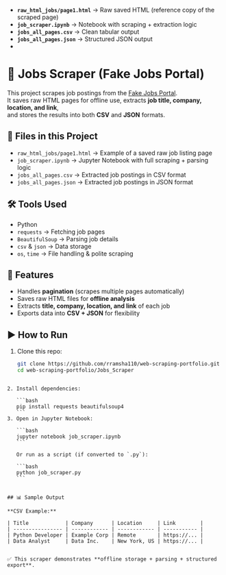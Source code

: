 * **`raw_html_jobs/page1.html`** → Raw saved HTML (reference copy of the scraped page)
* **`job_scraper.ipynb`** → Notebook with scraping + extraction logic
* **`jobs_all_pages.csv`** → Clean tabular output
* **`jobs_all_pages.json`** → Structured JSON output
* 
# 💼 Jobs Scraper (Fake Jobs Portal)

This project scrapes job postings from the [Fake Jobs Portal](https://realpython.github.io/fake-jobs/).  
It saves raw HTML pages for offline use, extracts **job title, company, location, and link**,  
and stores the results into both **CSV** and **JSON** formats.


## 📂 Files in this Project
- `raw_html_jobs/page1.html` → Example of a saved raw job listing page  
- `job_scraper.ipynb` → Jupyter Notebook with full scraping + parsing logic  
- `jobs_all_pages.csv` → Extracted job postings in CSV format  
- `jobs_all_pages.json` → Extracted job postings in JSON format  

## 🛠 Tools Used
- Python  
- `requests` → Fetching job pages  
- `BeautifulSoup` → Parsing job details  
- `csv` & `json` → Data storage  
- `os`, `time` → File handling & polite scraping  


## 🚀 Features
- Handles **pagination** (scrapes multiple pages automatically)  
- Saves raw HTML files for **offline analysis**  
- Extracts **title, company, location, and link** of each job  
- Exports data into **CSV + JSON** for flexibility  


## ▶️ How to Run
1. Clone this repo:
   ```bash
   git clone https://github.com/rramsha110/web-scraping-portfolio.git
   cd web-scraping-portfolio/Jobs_Scraper
````

2. Install dependencies:

   ```bash
   pip install requests beautifulsoup4
   ```
3. Open in Jupyter Notebook:

   ```bash
   jupyter notebook job_scraper.ipynb
   ```

   Or run as a script (if converted to `.py`):

   ```bash
   python job_scraper.py
   ```


## 📊 Sample Output

**CSV Example:**

| Title            | Company      | Location     | Link        |
| ---------------- | ------------ | ------------ | ----------- |
| Python Developer | Example Corp | Remote       | https://... |
| Data Analyst     | Data Inc.    | New York, US | https://... |


✅ This scraper demonstrates **offline storage + parsing + structured export**.
